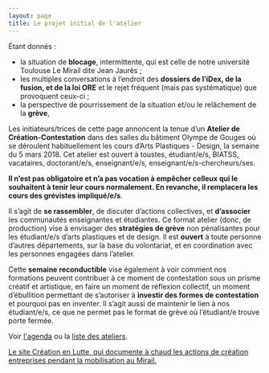 ```yaml
---
layout: page
title: Le projet initial de l'atelier
---
```


Étant donnés : 
* la situation de **blocage**, intermittente, qui est celle de notre université Toulouse Le Mirail dite Jean Jaurès ; 
* les multiples conversations à l’endroit des **dossiers de l’iDex, de la fusion, et de la loi ORE** et le rejet fréquent (mais pas systématique) que provoquent ceux-ci ; 
* la perspective de pourrissement de la situation et/ou le relâchement de la **grève**,

Les initiateurs/trices de cette page annoncent la tenue d’un **Atelier de Création-Contestation** dans des salles du bâtiment Olympe de Gouges où se déroulent habituellement les cours d’Arts Plastiques - Design, la semaine du 5 mars 2018.
Cet atelier est ouvert à toustes, étudiant/e/s, BIATSS, vacataires, doctorant/e/s, enseignant/e/s, enseignant/e/s-chercheurs/ses. 

**Il n’est pas obligatoire et n’a pas vocation à empêcher celleux qui le souhaitent à tenir leur cours normalement. En revanche, il remplacera les cours des grévistes impliqué/e/s**.

Il s’agit de **se rassembler**, de discuter d’actions collectives, et **d’associer** les communautés enseignantes et étudiantes.
Ce format atelier (donc, de production) vise à envisager des **stratégies de grève** non pénalisantes pour les étudiant/e/s d’arts plastiques et de design. Il est **ouvert** à toute personne d’autres départements, sur la base du volontariat, et en coordination avec les personnes engagées dans l’atelier.

Cette **semaine reconductible** vise également à voir comment nos formations peuvent contribuer à ce moment de contestation sous un prisme créatif et artistique, en faire un moment de réflexion collectif, un moment d’ébullition permettant de s’autoriser à **investir des formes de contestation** et pourquoi pas en inventer. Il s’agit aussi de maintenir le lien à nos étudiant/e/s, ce que ne permet pas le format de grève où l’étudiant/e trouve porte fermée.

Voir <a href="../programme/">l'agenda</a> ou la <a href="ateliers">liste des ateliers</a>.

<a href="https://facouverte.wixsite.com/creationenlutte">Le site Création en Lutte, qui documente à chaud les actions de création entreprises pendant la mobilisation au Mirail.</a>